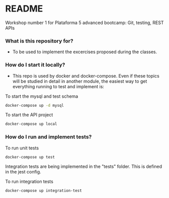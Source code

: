 # README

Workshop number 1 for Plataforma 5 advanced bootcamp: Git, testing, REST APIs

### What is this repository for?

- To be used to implement the excercises proposed during the classes.

### How do I start it locally?

- This repo is used by docker and docker-compose. Even if these topics will be studied in detail in another module, the easiest way to get everything running to test and implement is:

To start the mysql and test schema

```bash
docker-compose up -d mysql
```

To start the API project

```bash
docker-compose up local
```

### How do I run and implement tests?

To run unit tests

```bash
docker-compose up test
```

Integration tests are being implemented in the "tests" folder.
This is defined in the jest config.

To run integration tests

```bash
docker-compose up integration-test
```
